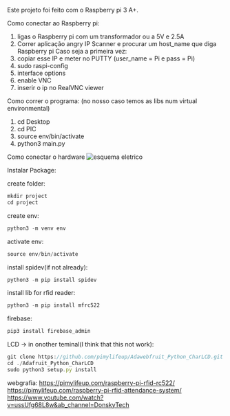 Este projeto foi feito com o Raspberry pi 3 A+.

Como conectar ao Raspberry pi:
1. ligas o Raspberry pi com um transformador ou a 5V e 2.5A
2. Correr aplicação angry IP Scanner e procurar um host_name que diga Raspberry pi
   Caso seja a primeira vez:
  3. copiar esse IP e meter no PUTTY (user_name = Pi e pass = Pi)
  4. sudo raspi-config
  5. interface options
  6. enable VNC
7. inserir o ip no RealVNC viewer

Como correr o programa:
(no nosso caso temos as libs num virtual environmental)
1. cd Desktop
2. cd PIC
3. source env/bin/activate
4. python3 main.py

Como conectar o hardware
![esquema eletrico](https://github.com/miguel5andrade/PIC1_project/assets/109182326/3bc44696-e45e-4138-9693-fdbb76901477)

Instalar Package:

create folder:

```jsx
mkdir project
cd project
```

create env:

```jsx
python3 -m venv env
```

activate env:

```jsx
source env/bin/activate
```

install spidev(if not already):

```jsx
python3 -m pip install spidev
```

install lib for rfid reader:

```jsx
python3 -m pip install mfrc522
```

firebase:

```jsx
pip3 install firebase_admin
```

LCD → in onother teminal(I think that this not work):
```jsx
git clone https://github.com/pimylifeup/Adawebfruit_Python_CharLCD.git
cd ./Adafruit_Python_CharLCD
sudo python3 setup.py install
```



webgrafia:
https://pimylifeup.com/raspberry-pi-rfid-rc522/
https://pimylifeup.com/raspberry-pi-rfid-attendance-system/
https://www.youtube.com/watch?v=ussUfg68L8w&ab_channel=DonskyTech

